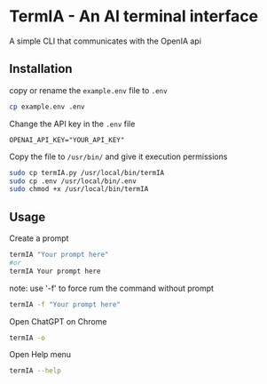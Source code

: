 # TermIA - An AI terminal interface
A simple CLI that communicates with the OpenIA api

## Installation

copy or rename the `example.env` file to `.env`

```bash
cp example.env .env
```
Change the API key in the `.env` file

```text
OPENAI_API_KEY="YOUR_API_KEY"
```

Copy the file to `/usr/bin/` and give it execution permissions

```bash
sudo cp termIA.py /usr/local/bin/termIA
sudo cp .env /usr/local/bin/.env
sudo chmod +x /usr/local/bin/termIA
```

## Usage

Create a prompt

```bash
termIA "Your prompt here" 
#or
termIA Your prompt here
```
note: use '-f' to force rum the command without prompt

```bash
termIA -f "Your prompt here" 
```

Open ChatGPT on Chrome

```bash
termIA -o
```

Open Help menu

```bash
termIA --help
```